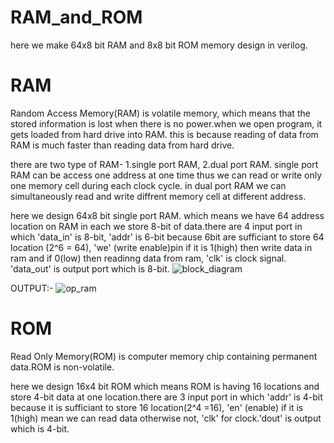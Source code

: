 # RAM_and_ROM
here we make 64x8 bit RAM and 8x8 bit ROM memory design in verilog.
# RAM
Random Access Memory(RAM) is volatile memory, which means that the stored information is lost when there is no power.when we open program, it gets loaded from hard drive into RAM. this is because reading of data from RAM is much faster than reading data from hard drive.

there are two type of RAM- 1.single port RAM, 2.dual port RAM. single port RAM can be access one address at one time thus we can read or write only one memory cell during each clock cycle. in dual port RAM we can simultaneously read and write diffrent memory cell at different address.

here we design 64x8 bit single port RAM. which means we have 64 address location on RAM in each we store 8-bit of data.there are 4 input port in which 'data_in' is 8-bit, 'addr' is 6-bit because 6bit are sufficiant to store 64 location (2^6 = 64), 'we' (write enable)pin if it is 1(high) then write data in ram and if 0(low) then readinng data from ram, 'clk' is clock signal. 'data_out' is output port  which is 8-bit.
![block_diagram](https://github.com/purveshthummar/RAM_and_ROM/assets/140932979/5568193f-3b60-4ae7-a0e8-4c6a0528374b)

OUTPUT:-
![op_ram](https://github.com/purveshthummar/RAM_and_ROM/assets/140932979/dd08a765-ece0-4a21-a7c2-275142fc1e71)
# ROM
Read Only Memory(ROM) is computer memory chip containing permanent data.ROM is non-volatile.

here we design 16x4 bit ROM which means ROM is having 16 locations and store 4-bit data at one location.there are 3 input port in which 'addr' is 4-bit because it is sufficiant to store 16 location(2^4 =16), 'en' (enable) if it is 1(high) mean we can read data otherwise not, 'clk' for clock.'dout' is output which is 4-bit.
